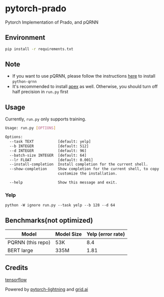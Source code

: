 # pytorch-prado
Pytorch Implementation of Prado, and pQRNN

## Environment

```bash
pip install -r requirements.txt
```

## Note

- If you want to use pQRNN, please follow the instructions [here](https://github.com/salesforce/pytorch-qrnn) to install `python-qrnn`
- It's recommended to install [apex](https://github.com/NVIDIA/apex) as well. Otherwise, you should turn off half precision in `run.py` first

## Usage 

Currently, `run.py` only supports training.

```bash
Usage: run.py [OPTIONS]

Options:
  --task TEXT           [default: yelp]
  --b INTEGER           [default: 512]
  --d INTEGER           [default: 96]
  --batch-size INTEGER  [default: 64]
  --lr FLOAT            [default: 0.001]
  --install-completion  Install completion for the current shell.
  --show-completion     Show completion for the current shell, to copy it or
                        customize the installation.

  --help                Show this message and exit.
```

### Yelp
```
python -W ignore run.py --task yelp --b 128 --d 64
```

## Benchmarks(not optimized)

| Model             	| Model Size 	| Yelp (error rate) 	      |
|-------------------	|------------	|--------------------------	|
| PQRNN (this repo) 	| 53K        	| 8.4                     	|
| BERT large        	| 335M       	| 1.81                     	|

## Credits

[tensorflow](https://github.com/tensorflow/models/tree/master/research/sequence_projection/prado)

Powered by [pytorch-lightning](https://github.com/PyTorchLightning/pytorch-lightning) and [grid.ai](https://www.grid.ai/)
